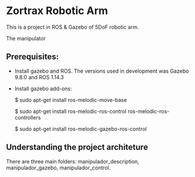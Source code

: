 # Zortrax Robotic Arm
This is a project in ROS & Gazebo of 5DoF robotic arm.

The manipulator


## Prerequisites:
  * Install gazebo and ROS. The versions used in development was Gazebo 9.8.0 and ROS 1.14.3

  * Install gazebo add-ons:
  
      $ sudo apt-get install ros-melodic-move-base

      $ sudo apt-get install ros-melodic-ros-control ros-melodic-ros-controllers

      $ sudo apt-get install ros-melodic-gazebo-ros-control
      
## Understanding the project architeture
  There are three main folders: manipulador_description, manipulador_gazebo, manipulador_control.

